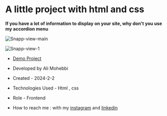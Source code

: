 # A little project with html and css

**If you have a lot of information to display on your site, why don't you use my accordion menu**

![Snapp-view-main](https://github.com/Ali-Mohebbi-Developer/Snapp-Project/assets/126477170/b988ea0f-f608-4337-a46b-2f8f73efa5e5)

![Snapp-view-1](https://github.com/Ali-Mohebbi-Developer/Snapp-Project/assets/126477170/9772d579-7c65-4428-85c5-1168ef452d1a)

- [Demo Project](https://ali-mohebbi-developer.github.io/journey/)

- Developed by Ali Mohebbi

- Created - 2024-2-2

- Technologies Used - Html , css 

- Role - Frontend

- How to reach me : with my [instagram](https://www.instagram.com/Ali_Mohebbi_Developer) and [linkedin](https://www.linkedin.com/in/ali-mohebbi-7165b7265/)
